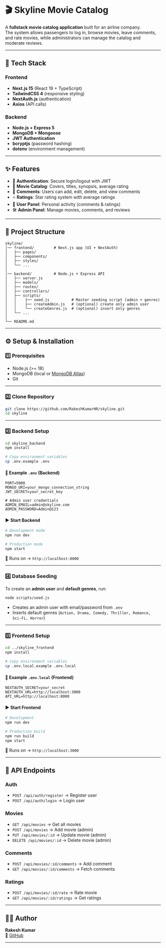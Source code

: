 # 🎬 Skyline Movie Catalog

A **fullstack movie catalog application** built for an airline company.  
The system allows passengers to log in, browse movies, leave comments, and rate movies, while administrators can manage the catalog and moderate reviews.

---

## 🚀 Tech Stack

### Frontend

- **Next.js 15** (React 19 + TypeScript)
- **TailwindCSS 4** (responsive styling)
- **NextAuth.js** (authentication)
- **Axios** (API calls)

### Backend

- **Node.js + Express 5**
- **MongoDB + Mongoose**
- **JWT Authentication**
- **bcryptjs** (password hashing)
- **dotenv** (environment management)

---

## ✨ Features

- 🔑 **Authentication**: Secure login/logout with JWT
- 🎥 **Movie Catalog**: Covers, titles, synopsis, average rating
- 💬 **Comments**: Users can add, edit, delete, and view comments
- ⭐ **Ratings**: Star rating system with average ratings
- 👤 **User Panel**: Personal activity (comments & ratings)
- 🛠 **Admin Panel**: Manage movies, comments, and reviews

---

## 📂 Project Structure

```
skyline/
│── frontend/         # Next.js app (UI + NextAuth)
│   ├── pages/
│   ├── components/
│   ├── styles/
│   └── ...
│
│── backend/          # Node.js + Express API
│   ├── server.js
│   ├── models/
│   ├── routes/
│   ├── controllers/
│   ├── scripts/
│   │    ├── seed.js          # Master seeding script (admin + genres)
│   │    ├── createAdmin.js   # (optional) create only admin user
│   │    └── createGenres.js  # (optional) insert only genres
│   └── ...
│
└── README.md
```

---

## ⚙️ Setup & Installation

### 1️⃣ Prerequisites

- Node.js (>= 18)
- MongoDB (local or [MongoDB Atlas](https://www.mongodb.com/atlas))
- Git

---

### 2️⃣ Clone Repository

```bash
git clone https://github.com/RakeshKumarHR/skyline.git
cd skyline
```

---

### 3️⃣ Backend Setup

```bash
cd skyline_backend
npm install

# Copy environment variables
cp .env.example .env
```

#### 🔐 Example `.env` (Backend)

```env
PORT=5000
MONGO_URI=your_mongo_connection_string
JWT_SECRET=your_secret_key

# Admin user credentials
ADMIN_EMAIL=admin@skyline.com
ADMIN_PASSWORD=Admin@123
```

#### ▶️ Start Backend

```bash
# Development mode
npm run dev

# Production mode
npm start
```

📌 Runs on → `http://localhost:8000`

---

### 4️⃣ Database Seeding

To create an **admin user** and **default genres**, run:

```bash
node scripts/seed.js
```

- Creates an admin user with email/password from `.env`
- Inserts default genres (`Action, Drama, Comedy, Thriller, Romance, Sci-Fi, Horror`)

---

### 5️⃣ Frontend Setup

```bash
cd ../skyline_frontend
npm install

# Copy environment variables
cp .env.local.example .env.local
```

#### 🔐 Example `.env.local` (Frontend)

```env
NEXTAUTH_SECRET=your_secret
NEXTAUTH_URL=http://localhost:3000
API_URL=http://localhost:8000
```

#### ▶️ Start Frontend

```bash
# Development
npm run dev

# Production build
npm run build
npm start
```

📌 Runs on → `http://localhost:3000`

---

## 📜 API Endpoints

### Auth

- `POST /api/auth/register` → Register user
- `POST /api/auth/login` → Login user

### Movies

- `GET /api/movies` → Get all movies
- `POST /api/movies` → Add movie (admin)
- `PUT /api/movies/:id` → Update movie (admin)
- `DELETE /api/movies/:id` → Delete movie (admin)

### Comments

- `POST /api/movies/:id/comments` → Add comment
- `GET /api/movies/:id/comments` → Fetch comments

### Ratings

- `POST /api/movies/:id/rate` → Rate movie
- `GET /api/movies/:id/ratings` → Get ratings

---

## 👨‍💻 Author

**Rakesh Kumar**  
📌 [GitHub](https://github.com/RakeshKumarHR)

---
